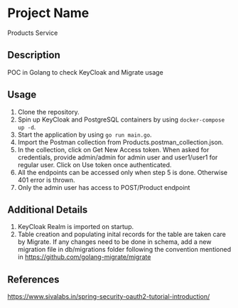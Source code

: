 # Project Name
Products Service
## Description

POC in Golang to check KeyCloak and Migrate usage


## Usage


1. Clone the repository.
2. Spin up KeyCloak and PostgreSQL containers by using `docker-compose up -d`.
3. Start the application by using `go run main.go`.
4. Import the Postman collection from Products.postman_collection.json.
5. In the collection, click on Get New Access token. When asked for credentials, provide admin/admin for admin user and user1/user1 for regular user. Click on Use token once authenticated.
6. All the endpoints can be accessed only when step 5 is done. Otherwise 401 error is thrown.
7. Only the admin user has access to POST/Product endpoint

## Additional Details

1. KeyCloak Realm is imported on startup. 
2. Table creation and populating inital records for the table are taken care by Migrate. If any changes need to be done in schema, add a new migration file in db/migrations folder following the convention mentioned in https://github.com/golang-migrate/migrate

## References
https://www.sivalabs.in/spring-security-oauth2-tutorial-introduction/
